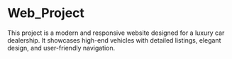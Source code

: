 # Web_Project
This project is a modern and responsive website designed for a luxury car dealership. It showcases high-end vehicles with detailed listings, elegant design, and user-friendly navigation.
